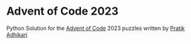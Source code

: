 # Advent of Code 2023

Python Solution for the [Advent of Code](https://adventofcode.com/2023) 2023 puzzles written by [Pratik Adhikari](https://github.com/Patricano) 
